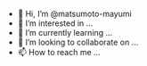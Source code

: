 - 👋 Hi, I’m @matsumoto-mayumi
- 👀 I’m interested in ...
- 🌱 I’m currently learning ...
- 💞️ I’m looking to collaborate on ...
- 📫 How to reach me ...

<!---
matsumoto-mayumi/matsumoto-mayumi is a ✨ special ✨ repository because its `README.md` (this file) appears on your GitHub profile.
You can click the Preview link to take a look at your changes.
--->
